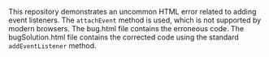 This repository demonstrates an uncommon HTML error related to adding event listeners. The `attachEvent` method is used, which is not supported by modern browsers. The bug.html file contains the erroneous code. The bugSolution.html file contains the corrected code using the standard `addEventListener` method.